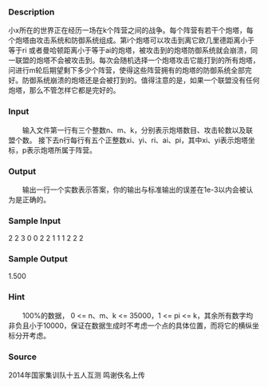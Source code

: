 
### Description
小x所在的世界正在经历一场在k个阵营之间的战争。每个阵营有若干个炮塔，每个炮塔由攻击系统和防御系统组成。第i个炮塔可以攻击到离它欧几里德距离小于等于ri 或者曼哈顿距离小于等于ai的炮塔，被攻击到的炮塔防御系统就会崩溃，同一联盟的炮塔不会被攻击到。每次会随机选择一个炮塔攻击它能打到的所有炮塔，问进行m轮后期望剩下多少个阵营，使得这些阵营拥有的炮塔的防御系统全部完好。防御系统崩溃的炮塔还是会被打到的。值得注意的是，如果一个联盟没有任何炮塔，那么不管怎样它都是完好的。
### Input
　　输入文件第一行有三个整数n、m、k，分别表示炮塔数目、攻击轮数以及联盟个数。 接下去n行每行有五个正整数xi、yi、ri、ai、pi，其中xi、yi表示炮塔坐标，p表示炮塔所属于阵营。
### Output
　　输出一行一个实数表示答案，你的输出与标准输出的误差在1e-3以内会被认为是正确的。
### Sample Input
2 2 3
0 0 2 2 1
1 1 2 2 2

### Sample Output
1.500

### Hint
　　100%的数据， 0 <= n、m、k <= 35000，1 <= pi <= k，其余所有数字均非负且小于10000，保证在数据生成时不考虑一个点的具体位置，而将它的横纵坐标分开考虑。

### Source
2014年国家集训队十五人互测 鸣谢佚名上传